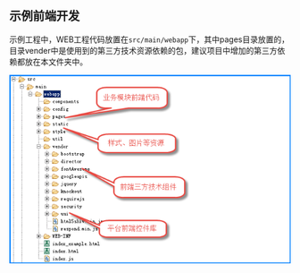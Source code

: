 ## 示例前端开发

示例工程中，WEB工程代码放置在`src/main/webapp`下，其中pages目录放置的，目录vender中是使用到的第三方技术资源依赖的包，建议项目中增加的第三方依赖都放在本文件夹中。  

![](/img/image014.jpg)
